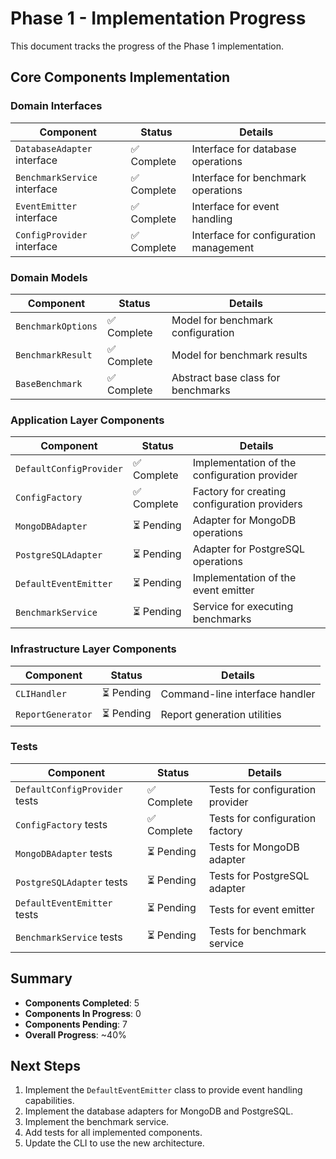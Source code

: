 # Phase 1 - Implementation Progress

This document tracks the progress of the Phase 1 implementation.

## Core Components Implementation

### Domain Interfaces

| Component | Status | Details |
|-----------|--------|---------|
| `DatabaseAdapter` interface | ✅ Complete | Interface for database operations |
| `BenchmarkService` interface | ✅ Complete | Interface for benchmark operations |
| `EventEmitter` interface | ✅ Complete | Interface for event handling |
| `ConfigProvider` interface | ✅ Complete | Interface for configuration management |

### Domain Models

| Component | Status | Details |
|-----------|--------|---------|
| `BenchmarkOptions` | ✅ Complete | Model for benchmark configuration |
| `BenchmarkResult` | ✅ Complete | Model for benchmark results |
| `BaseBenchmark` | ✅ Complete | Abstract base class for benchmarks |

### Application Layer Components

| Component | Status | Details |
|-----------|--------|---------|
| `DefaultConfigProvider` | ✅ Complete | Implementation of the configuration provider |
| `ConfigFactory` | ✅ Complete | Factory for creating configuration providers |
| `MongoDBAdapter` | ⏳ Pending | Adapter for MongoDB operations |
| `PostgreSQLAdapter` | ⏳ Pending | Adapter for PostgreSQL operations |
| `DefaultEventEmitter` | ⏳ Pending | Implementation of the event emitter |
| `BenchmarkService` | ⏳ Pending | Service for executing benchmarks |

### Infrastructure Layer Components

| Component | Status | Details |
|-----------|--------|---------|
| `CLIHandler` | ⏳ Pending | Command-line interface handler |
| `ReportGenerator` | ⏳ Pending | Report generation utilities |

### Tests

| Component | Status | Details |
|-----------|--------|---------|
| `DefaultConfigProvider` tests | ✅ Complete | Tests for configuration provider |
| `ConfigFactory` tests | ✅ Complete | Tests for configuration factory |
| `MongoDBAdapter` tests | ⏳ Pending | Tests for MongoDB adapter |
| `PostgreSQLAdapter` tests | ⏳ Pending | Tests for PostgreSQL adapter |
| `DefaultEventEmitter` tests | ⏳ Pending | Tests for event emitter |
| `BenchmarkService` tests | ⏳ Pending | Tests for benchmark service |

## Summary

- **Components Completed**: 5
- **Components In Progress**: 0
- **Components Pending**: 7
- **Overall Progress**: ~40%

## Next Steps

1. Implement the `DefaultEventEmitter` class to provide event handling capabilities.
2. Implement the database adapters for MongoDB and PostgreSQL.
3. Implement the benchmark service.
4. Add tests for all implemented components.
5. Update the CLI to use the new architecture. 